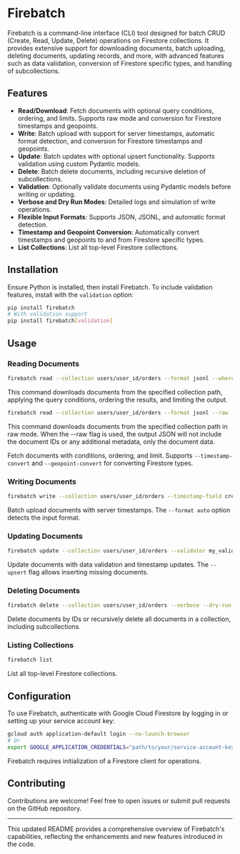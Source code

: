 # Firebatch

Firebatch is a command-line interface (CLI) tool designed for batch CRUD (Create, Read, Update, Delete) operations on Firestore collections. It provides extensive support for downloading documents, batch uploading, deleting documents, updating records, and more, with advanced features such as data validation, conversion of Firestore specific types, and handling of subcollections.

## Features

- **Read/Download**: Fetch documents with optional query conditions, ordering, and limits. Supports raw mode and conversion for Firestore timestamps and geopoints.
- **Write**: Batch upload with support for server timestamps, automatic format detection, and conversion for Firestore timestamps and geopoints.
- **Update**: Batch updates with optional upsert functionality. Supports validation using custom Pydantic models.
- **Delete**: Batch delete documents, including recursive deletion of subcollections.
- **Validation**: Optionally validate documents using Pydantic models before writing or updating.
- **Verbose and Dry Run Modes**: Detailed logs and simulation of write operations.
- **Flexible Input Formats**: Supports JSON, JSONL, and automatic format detection.
- **Timestamp and Geopoint Conversion**: Automatically convert timestamps and geopoints to and from Firestore specific types.
- **List Collections**: List all top-level Firestore collections.

## Installation

Ensure Python is installed, then install Firebatch. To include validation features, install with the `validation` option:

```sh
pip install firebatch
# With validation support
pip install firebatch[validation]
```

## Usage

### Reading Documents

```sh
firebatch read --collection users/user_id/orders --format jsonl --where "status == completed" --order-by created_at --limit 10 --verbose
```

This command downloads documents from the specified collection path, applying the query conditions, ordering the results, and limiting the output.

```sh
firebatch read --collection users/user_id/orders --format jsonl --raw --verbose  
 ```

This command downloads documents from the specified collection path in raw mode. When the --raw flag is used, the output JSON will not include the document IDs or any additional metadata, only the document data.

Fetch documents with conditions, ordering, and limit. Supports `--timestamp-convert` and `--geopoint-convert` for converting Firestore types.

### Writing Documents

```sh
firebatch write --collection users/user_id/orders --timestamp-field created_at --format auto --verbose --dry-run < data.jsonl
```

Batch upload documents with server timestamps. The `--format auto` option detects the input format.

### Updating Documents

```sh
firebatch update --collection users/user_id/orders --validator my_validators:MyValidatorClass --timestamp-field updated_at --upsert --verbose --dry-run updates.jsonl
```

Update documents with data validation and timestamp updates. The `--upsert` flag allows inserting missing documents.

### Deleting Documents

```sh
firebatch delete --collection users/user_id/orders --verbose --dry-run
```

Delete documents by IDs or recursively delete all documents in a collection, including subcollections.

### Listing Collections

```sh
firebatch list
```

List all top-level Firestore collections.

## Configuration

To use Firebatch, authenticate with Google Cloud Firestore by logging in or setting up your service account key:

```sh
gcloud auth application-default login --no-launch-browser
# Or
export GOOGLE_APPLICATION_CREDENTIALS="path/to/your/service-account-key.json"
```

Firebatch requires initialization of a Firestore client for operations.

## Contributing

Contributions are welcome! Feel free to open issues or submit pull requests on the GitHub repository.

---

This updated README provides a comprehensive overview of Firebatch's capabilities, reflecting the enhancements and new features introduced in the code.